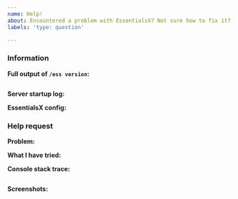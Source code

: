 ```yaml
---
name: Help!
about: Encountered a problem with EssentialsX? Not sure how to fix it?
labels: 'type: question'

---
```


<!-- EssentialsX help request guide

NOTE: Failure to fill out this template properly may result in your issue being
      delayed or ignored.

Don't type between any arrows in the template, as this text will be hidden.
This includes this header block and any other explanatory text blocks.

Want faster support? Come join our Discord server to get help from both
developers and community members: https://discord.gg/F7gexAQ

If you're happy to wait (or you were sent here from Discord), read on:

1.  Check the Common Issues page.
      Read through the wiki page to see if you've encountered a regular issue:
      https://essentialsx.net/wiki/Common-Issues.html

2.  Fill out the template.
      Run the commands in the console. Don't just put "latest" as a version, or
      we will ignore it. This will help us understand what problem you've
      encountered and help us find a solution.

3.  When linking logs or config files, do not attach them to the post!
      Copy and paste any logs into https://gist.github.com/, then paste a
      link to them in the relevant parts of the template. Do not use Hastebin
      or Pastebin, as this can cause issues when trying to solve issues in the
      future.
      **DO NOT drag logs into this text box!**

4.  If you are encountering a performance issue, please include a link to a
    Timings and/or profiler report.

-->

### Information

**Full output of `/ess version`:**
<!--
    Run /ess version in the console, then paste the full output of the command
    between the ```s.
-->
```

```

**Server startup log:**
<!--
    Restart your server and upload `logs/latest.log` to
    https://gist.github.com/. You may redact sensitive data (such as IP
    addresses), but you should make it clear what data was removed. Once
    uploaded, paste the link below this block.
-->


**EssentialsX config:**
<!--
    Upload `plugins/Essentials/config.yml` (and other config files if relevant)
    to https://gist.github.com/ then paste the link below this block.
-->


### Help request

**Problem:**  
<!-- What problem did you encounter? Type below this line. -->

**What I have tried:**  
<!-- What have you tried so far? Type below this line. -->

**Console stack trace:**  
<!--
    If you are reporting an error in the console, paste it between the ```s.
-->
```

```

**Screenshots:**  
<!-- If relevant, include any screenshots or a video below this line. -->
